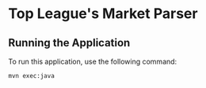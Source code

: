 # Top League's Market Parser

## Running the Application

To run this application, use the following command:

```
mvn exec:java
```
